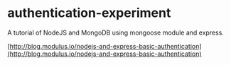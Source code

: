 # authentication-experiment #

A tutorial of NodeJS and MongoDB using mongoose module and express.

[http://blog.modulus.io/nodejs-and-express-basic-authentication](http://blog.modulus.io/nodejs-and-express-basic-authentication)
